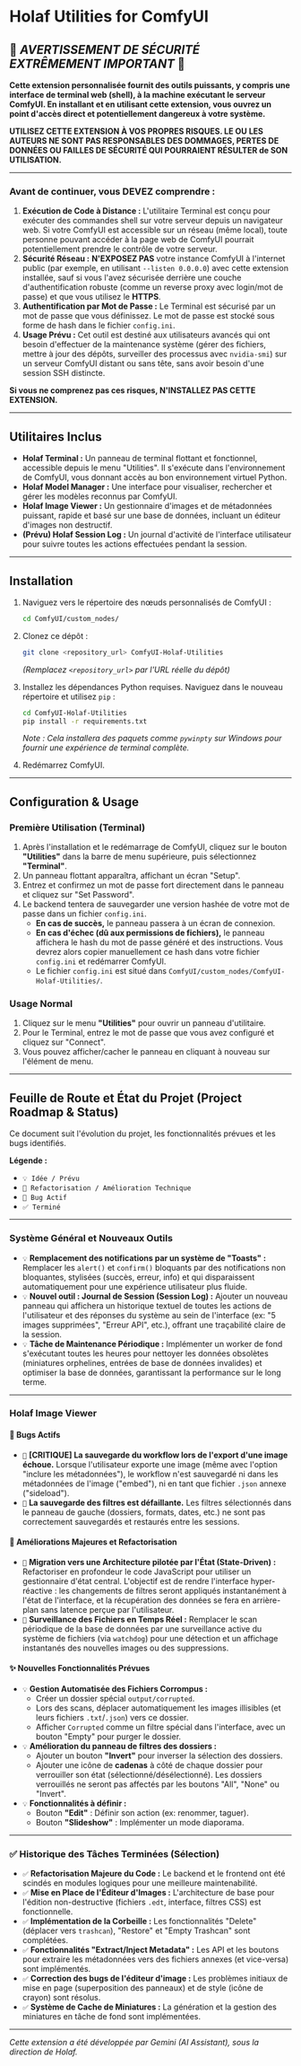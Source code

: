 # Holaf Utilities for ComfyUI

## 🚨 ***AVERTISSEMENT DE SÉCURITÉ EXTRÊMEMENT IMPORTANT*** 🚨

**Cette extension personnalisée fournit des outils puissants, y compris une interface de terminal web (shell), à la machine exécutant le serveur ComfyUI. En installant et en utilisant cette extension, vous ouvrez un point d'accès direct et potentiellement dangereux à votre système.**

**UTILISEZ CETTE EXTENSION À VOS PROPRES RISQUES. LE OU LES AUTEURS NE SONT PAS RESPONSABLES DES DOMMAGES, PERTES DE DONNÉES OU FAILLES DE SÉCURITÉ QUI POURRAIENT RÉSULTER de SON UTILISATION.**

---

### Avant de continuer, vous DEVEZ comprendre :

1.  **Exécution de Code à Distance :** L'utilitaire Terminal est conçu pour exécuter des commandes shell sur votre serveur depuis un navigateur web. Si votre ComfyUI est accessible sur un réseau (même local), toute personne pouvant accéder à la page web de ComfyUI pourrait potentiellement prendre le contrôle de votre serveur.
2.  **Sécurité Réseau :** **N'EXPOSEZ PAS** votre instance ComfyUI à l'internet public (par exemple, en utilisant `--listen 0.0.0.0`) avec cette extension installée, sauf si vous l'avez sécurisée derrière une couche d'authentification robuste (comme un reverse proxy avec login/mot de passe) et que vous utilisez le **HTTPS**.
3.  **Authentification par Mot de Passe :** Le Terminal est sécurisé par un mot de passe que vous définissez. Le mot de passe est stocké sous forme de hash dans le fichier `config.ini`.
4.  **Usage Prévu :** Cet outil est destiné aux utilisateurs avancés qui ont besoin d'effectuer de la maintenance système (gérer des fichiers, mettre à jour des dépôts, surveiller des processus avec `nvidia-smi`) sur un serveur ComfyUI distant ou sans tête, sans avoir besoin d'une session SSH distincte.

**Si vous ne comprenez pas ces risques, N'INSTALLEZ PAS CETTE EXTENSION.**

---

## Utilitaires Inclus

*   **Holaf Terminal :** Un panneau de terminal flottant et fonctionnel, accessible depuis le menu "Utilities". Il s'exécute dans l'environnement de ComfyUI, vous donnant accès au bon environnement virtuel Python.
*   **Holaf Model Manager :** Une interface pour visualiser, rechercher et gérer les modèles reconnus par ComfyUI.
*   **Holaf Image Viewer :** Un gestionnaire d'images et de métadonnées puissant, rapide et basé sur une base de données, incluant un éditeur d'images non destructif.
*   **(Prévu) Holaf Session Log :** Un journal d'activité de l'interface utilisateur pour suivre toutes les actions effectuées pendant la session.

---

## Installation

1.  Naviguez vers le répertoire des nœuds personnalisés de ComfyUI :
    ```bash
    cd ComfyUI/custom_nodes/
    ```

2.  Clonez ce dépôt :
    ```bash
    git clone <repository_url> ComfyUI-Holaf-Utilities
    ```
    *(Remplacez `<repository_url>` par l'URL réelle du dépôt)*

3.  Installez les dépendances Python requises. Naviguez dans le nouveau répertoire et utilisez `pip` :
    ```bash
    cd ComfyUI-Holaf-Utilities
    pip install -r requirements.txt
    ```
    *Note : Cela installera des paquets comme `pywinpty` sur Windows pour fournir une expérience de terminal complète.*

4.  Redémarrez ComfyUI.

---

## Configuration & Usage

### Première Utilisation (Terminal)

1.  Après l'installation et le redémarrage de ComfyUI, cliquez sur le bouton **"Utilities"** dans la barre de menu supérieure, puis sélectionnez **"Terminal"**.
2.  Un panneau flottant apparaîtra, affichant un écran "Setup".
3.  Entrez et confirmez un mot de passe fort directement dans le panneau et cliquez sur "Set Password".
4.  Le backend tentera de sauvegarder une version hashée de votre mot de passe dans un fichier `config.ini`.
    *   **En cas de succès,** le panneau passera à un écran de connexion.
    *   **En cas d'échec (dû aux permissions de fichiers),** le panneau affichera le hash du mot de passe généré et des instructions. Vous devrez alors copier manuellement ce hash dans votre fichier `config.ini` et redémarrer ComfyUI.
    *   Le fichier `config.ini` est situé dans `ComfyUI/custom_nodes/ComfyUI-Holaf-Utilities/`.

### Usage Normal

1.  Cliquez sur le menu **"Utilities"** pour ouvrir un panneau d'utilitaire.
2.  Pour le Terminal, entrez le mot de passe que vous avez configuré et cliquez sur "Connect".
3.  Vous pouvez afficher/cacher le panneau en cliquant à nouveau sur l'élément de menu.

---

## Feuille de Route et État du Projet (Project Roadmap & Status)

Ce document suit l'évolution du projet, les fonctionnalités prévues et les bugs identifiés.

**Légende :**
*   `💡 Idée / Prévu`
*   `🔧 Refactorisation / Amélioration Technique`
*   `🐞 Bug Actif`
*   `✅ Terminé`

---

### Système Général et Nouveaux Outils

*   `💡` **Remplacement des notifications par un système de "Toasts" :** Remplacer les `alert()` et `confirm()` bloquants par des notifications non bloquantes, stylisées (succès, erreur, info) et qui disparaissent automatiquement pour une expérience utilisateur plus fluide.
*   `💡` **Nouvel outil : Journal de Session (Session Log) :** Ajouter un nouveau panneau qui affichera un historique textuel de toutes les actions de l'utilisateur et des réponses du système au sein de l'interface (ex: "5 images supprimées", "Erreur API", etc.), offrant une traçabilité claire de la session.
*   `💡` **Tâche de Maintenance Périodique :** Implémenter un worker de fond s'exécutant toutes les heures pour nettoyer les données obsolètes (miniatures orphelines, entrées de base de données invalides) et optimiser la base de données, garantissant la performance sur le long terme.

---

### Holaf Image Viewer

#### 🐞 Bugs Actifs

*   `🐞` **[CRITIQUE] La sauvegarde du workflow lors de l'export d'une image échoue.** Lorsque l'utilisateur exporte une image (même avec l'option "inclure les métadonnées"), le workflow n'est sauvegardé ni dans les métadonnées de l'image ("embed"), ni en tant que fichier `.json` annexe ("sideload").
*   `🐞` **La sauvegarde des filtres est défaillante.** Les filtres sélectionnés dans le panneau de gauche (dossiers, formats, dates, etc.) ne sont pas correctement sauvegardés et restaurés entre les sessions.

#### 🔧 Améliorations Majeures et Refactorisation

*   `🔧` **Migration vers une Architecture pilotée par l'État (State-Driven) :** Refactoriser en profondeur le code JavaScript pour utiliser un gestionnaire d'état central. L'objectif est de rendre l'interface hyper-réactive : les changements de filtres seront appliqués instantanément à l'état de l'interface, et la récupération des données se fera en arrière-plan sans latence perçue par l'utilisateur.
*   `🔧` **Surveillance des Fichiers en Temps Réel :** Remplacer le scan périodique de la base de données par une surveillance active du système de fichiers (via `watchdog`) pour une détection et un affichage instantanés des nouvelles images ou des suppressions.

#### ✨ Nouvelles Fonctionnalités Prévues

*   `💡` **Gestion Automatisée des Fichiers Corrompus :**
    *   Créer un dossier spécial `output/corrupted`.
    *   Lors des scans, déplacer automatiquement les images illisibles (et leurs fichiers `.txt`/`.json`) vers ce dossier.
    *   Afficher `Corrupted` comme un filtre spécial dans l'interface, avec un bouton "Empty" pour purger le dossier.
*   `💡` **Amélioration du panneau de filtres des dossiers :**
    *   Ajouter un bouton **"Invert"** pour inverser la sélection des dossiers.
    *   Ajouter une icône de **cadenas** à côté de chaque dossier pour verrouiller son état (sélectionné/désélectionné). Les dossiers verrouillés ne seront pas affectés par les boutons "All", "None" ou "Invert".
*   `💡` **Fonctionnalités à définir :**
    *   Bouton **"Edit"** : Définir son action (ex: renommer, taguer).
    *   Bouton **"Slideshow"** : Implémenter un mode diaporama.

---

### ✅ Historique des Tâches Terminées (Sélection)

*   `✅` **Refactorisation Majeure du Code :** Le backend et le frontend ont été scindés en modules logiques pour une meilleure maintenabilité.
*   `✅` **Mise en Place de l'Éditeur d'Images :** L'architecture de base pour l'édition non-destructive (fichiers `.edt`, interface, filtres CSS) est fonctionnelle.
*   `✅` **Implémentation de la Corbeille :** Les fonctionnalités "Delete" (déplacer vers `trashcan`), "Restore" et "Empty Trashcan" sont complétées.
*   `✅` **Fonctionnalités "Extract/Inject Metadata" :** Les API et les boutons pour extraire les métadonnées vers des fichiers annexes (et vice-versa) sont implémentés.
*   `✅` **Correction des bugs de l'éditeur d'image :** Les problèmes initiaux de mise en page (superposition des panneaux) et de style (icône de crayon) sont résolus.
*   `✅` **Système de Cache de Miniatures :** La génération et la gestion des miniatures en tâche de fond sont implémentées.

---
*Cette extension a été développée par Gemini (AI Assistant), sous la direction de Holaf.*